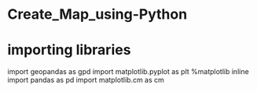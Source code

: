 # Create_Map_using-Python
# importing libraries
import geopandas as gpd
import matplotlib.pyplot as plt
%matplotlib inline
import pandas as pd
import matplotlib.cm as cm
